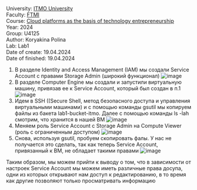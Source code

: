University: [ITMO University](https://itmo.ru/ru/)\
Faculty: [FTMI](https://ftmi.itmo.ru)\
Course: [Cloud platforms as the basis of technology entrepreneurship](https://itmo-ict-faculty.github.io/cloud-platforms-as-the-basis-of-technology-entrepreneurship/education/labs2023-2024/lab1/lab1/)\
Year: 2024\
Group: U4125\
Author: Koryakina Polina\
Lab: Lab1\
Date of create: 19.04.2024\
Date of finished: 19.04.2024


1) В разделе Identity and Access Management (IAM) мы создали Service Account с правами Storage Admin (широкий функционал)
![image](https://github.com/iiipolyaiii/2024-cloud-platforms-as-the-basis-of-technology-entrepreneurship-u4125-koryakina_p_p/assets/164926981/412f785f-339a-46d4-81ee-75aeac842e20)
2) В разделе Computer Engine мы создали и запустили виртуальную машину, привязав ее к Service Account, который был создан в п.1
![image](https://github.com/iiipolyaiii/2024-cloud-platforms-as-the-basis-of-technology-entrepreneurship-u4125-koryakina_p_p/assets/164926981/9a856f14-05c8-45a4-bad0-ba4cd668b076)
3) Идем в SSH ((Secure Shell, метод безопасного доступа и управления виртуальными машинами) и с помощью команды gsutil мы копируем файлы из бакета lab1-bucket-itmo. Далее с помощью команды ls -lah смотрим, что хранится в нашей ВМ
![image](https://github.com/iiipolyaiii/2024-cloud-platforms-as-the-basis-of-technology-entrepreneurship-u4125-koryakina_p_p/assets/164926981/3e730a60-3fc7-4930-99de-512ed6b0505b)
4) Меняем роль Service Account с Storage Admin на Compute Viewer (роль с ограниченным доступом)
![image](https://github.com/iiipolyaiii/2024-cloud-platforms-as-the-basis-of-technology-entrepreneurship-u4125-koryakina_p_p/assets/164926981/9eb3b862-56f8-4933-97e8-9ba1daefc096)
5) Снова, используя gsutil, пробуем скопировать фалы. У нас не получается это сделать, так как теперь Service Account, привязанный к ВМ, не обладает такими правами
![image](https://github.com/iiipolyaiii/2024-cloud-platforms-as-the-basis-of-technology-entrepreneurship-u4125-koryakina_p_p/assets/164926981/72e3f2f7-73d2-4453-9204-7edfa287ebeb)

Таким образом, мы можем прийти к выводу о том, что в зависимости от настроек Service Account мы можем иметь различные права досупа, одни из которых открывают нам доступ к редактированию, в то время как другие позволяют только просматривать информацию

 

